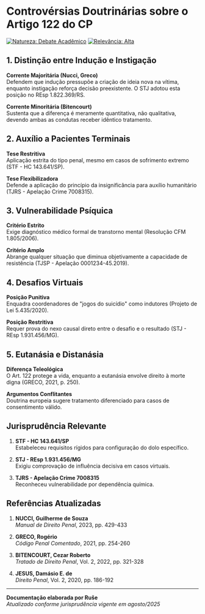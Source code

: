 # Controvérsias Doutrinárias sobre o Artigo 122 do CP

[![Natureza: Debate Acadêmico](https://img.shields.io/badge/Natureza-Debate_Acadêmico-blueviolet)](https://www.stj.jus.br)
[![Relevância: Alta](https://img.shields.io/badge/Relevância-Alta-important)](https://www.stf.jus.br)

## 1. Distinção entre Indução e Instigação

**Corrente Majoritária (Nucci, Greco)**  
Defendem que indução pressupõe a criação de ideia nova na vítima, enquanto instigação reforça decisão preexistente. O STJ adotou esta posição no REsp 1.822.369/RS.

**Corrente Minoritária (Bitencourt)**  
Sustenta que a diferença é meramente quantitativa, não qualitativa, devendo ambas as condutas receber idêntico tratamento.

## 2. Auxílio a Pacientes Terminais

**Tese Restritiva**  
Aplicação estrita do tipo penal, mesmo em casos de sofrimento extremo (STF - HC 143.641/SP).

**Tese Flexibilizadora**  
Defende a aplicação do princípio da insignificância para auxílio humanitário (TJRS - Apelação Crime 7008315).

## 3. Vulnerabilidade Psíquica

**Critério Estrito**  
Exige diagnóstico médico formal de transtorno mental (Resolução CFM 1.805/2006).

**Critério Amplo**  
Abrange qualquer situação que diminua objetivamente a capacidade de resistência (TJSP - Apelação 0001234-45.2019).

## 4. Desafios Virtuais

**Posição Punitiva**  
Enquadra coordenadores de "jogos do suicídio" como indutores (Projeto de Lei 5.435/2020).

**Posição Restritiva**  
Requer prova do nexo causal direto entre o desafio e o resultado (STJ - REsp 1.931.456/MG).

## 5. Eutanásia e Distanásia

**Diferença Teleológica**  
O Art. 122 protege a vida, enquanto a eutanásia envolve direito à morte digna (GRECO, 2021, p. 250).

**Argumentos Conflitantes**  
Doutrina europeia sugere tratamento diferenciado para casos de consentimento válido.

## Jurisprudência Relevante

1. **STF - HC 143.641/SP**  
   Estabeleceu requisitos rígidos para configuração do dolo específico.

2. **STJ - REsp 1.931.456/MG**  
   Exigiu comprovação de influência decisiva em casos virtuais.

3. **TJRS - Apelação Crime 7008315**  
   Reconheceu vulnerabilidade por dependência química.

## Referências Atualizadas

1. **NUCCI, Guilherme de Souza**  
   *Manual de Direito Penal*, 2023, pp. 429-433

2. **GRECO, Rogério**  
   *Código Penal Comentado*, 2021, pp. 254-260

3. **BITENCOURT, Cezar Roberto**  
   *Tratado de Direito Penal*, Vol. 2, 2022, pp. 321-328

4. **JESUS, Damásio E. de**  
   *Direito Penal*, Vol. 2, 2020, pp. 186-192

---

**Documentação elaborada por Ruše**  
*Atualizado conforme jurisprudência vigente em agosto/2025*
